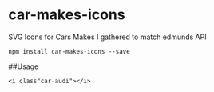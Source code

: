 # car-makes-icons
SVG Icons for Cars Makes I gathered to match edmunds API

`npm install car-makes-icons --save`

##Usage

`<i class"car-audi"></i>`
